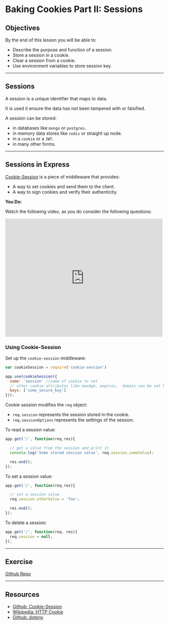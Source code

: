 # Baking Cookies Part II: Sessions

## Objectives

By the end of this lesson you will be able to:

- Describe the purpose and function of a session.
- Store a session in a cookie.
- Clear a session from a cookie.
- Use environment variables to store session key.

***

## Sessions

A session is a unique identifier that maps to data.

It is used it ensure the data has not been tampered with or falsified.

A session can be stored:

- in databases like `mongo` or `postgres`.
- in memory data stores like `redis` or straight up node.
- in a `cookie` or a `JWT`.
- in many other forms.


***

## Sessions in Express

[Cookie-Session](https://github.com/expressjs/cookie-session) is a piece of middleware that provides:

- A way to set cookies and send them to the client.
- A way to sign cookies and verify their authenticity.

**You Do:**

Watch the following video, as you do consider the following questions:



<iframe src="https://player.vimeo.com/video/141306923?byline=0&portrait=0" width="500" height="375" frameborder="0" webkitallowfullscreen mozallowfullscreen allowfullscreen></iframe>

### Using Cookie-Session

Set up the `cookie-session` middleware:

```javascript
var cookieSession = require('cookie-session')

app.use(cookieSession({
  name: 'session' //name of cookie to set
  // other cookie attributes like maxAge, expires,  domain can be set here
  keys: ['some_secure_key']
}));
```

Cookie session modifies the `req` object:

- `req.session` represents the session stored in the cookie.
- `req.sessionOptions` represents the settings of the session.


To read a session value:

```javascript
app.get('/', function(req,res){

  // get a value from the session and print it
  console.log('Some stored session value', req.session.someValue);

  res.end();
});
```

To set a session value:

```javascript
app.get('/', function(req,res){

  // set a session value
  req.session.otherValue = 'foo';

  res.end();
});
```

To delete a session:

```javascript
app.get('/', function(req, res){
  req.session = null;
});
```

***

## Exercise

[Github Repo]()

***

## Resources

- [Github: Cookie-Session](https://github.com/expressjs/cookie-session)
- [Wikipedia: HTTP Cookie](https://en.wikipedia.org/wiki/HTTP_cookie)
- [Github: dotenv](https://github.com/motdotla/dotenv)
